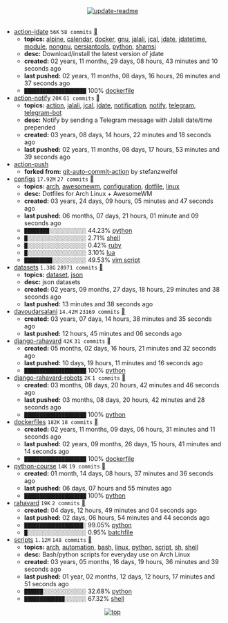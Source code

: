 <div align="center">
<a href="https://github.com/davoudarsalani/davoudarsalani/actions/workflows/update-readme.yml">
<img alt="update-readme" src="https://github.com/davoudarsalani/davoudarsalani/actions/workflows/update-readme.yml/badge.svg">
</a>
</div>
<div align="center">
</div>
<br>

* [action-jdate](https://github.com/davoudarsalani/action-jdate) `56K` `58 commits` [](https://api.github.com/repos/davoudarsalani/action-jdate/zipball)
	+ __topics:__ [alpine](https://github.com/topics/alpine), [calendar](https://github.com/topics/calendar), [docker](https://github.com/topics/docker), [gnu](https://github.com/topics/gnu), [jalali](https://github.com/topics/jalali), [jcal](https://github.com/topics/jcal), [jdate](https://github.com/topics/jdate), [jdatetime](https://github.com/topics/jdatetime), [module](https://github.com/topics/module), [nongnu](https://github.com/topics/nongnu), [persiantools](https://github.com/topics/persiantools), [python](https://github.com/topics/python), [shamsi](https://github.com/topics/shamsi)
	+ __desc:__ Download/install the latest version of jdate
	+ __created:__ 02 years, 11 months, 29 days, 08 hours, 43 minutes and 10 seconds ago
	+ __last pushed:__ 02 years, 11 months, 08 days, 16 hours, 26 minutes and 37 seconds ago
	+ `████████████████████`  100% [dockerfile](https://github.com/topics/dockerfile)
* [action-notify](https://github.com/davoudarsalani/action-notify) `20K` `61 commits` [](https://api.github.com/repos/davoudarsalani/action-notify/zipball)
	+ __topics:__ [action](https://github.com/topics/action), [jalali](https://github.com/topics/jalali), [jcal](https://github.com/topics/jcal), [jdate](https://github.com/topics/jdate), [notification](https://github.com/topics/notification), [notify](https://github.com/topics/notify), [telegram](https://github.com/topics/telegram), [telegram-bot](https://github.com/topics/telegram-bot)
	+ __desc:__ Notify by sending a Telegram message with Jalali date/time prepended
	+ __created:__ 03 years, 08 days, 14 hours, 22 minutes and 18 seconds ago
	+ __last pushed:__ 02 years, 11 months, 08 days, 17 hours, 53 minutes and 39 seconds ago
* [action-push](https://github.com/davoudarsalani/action-push)
	+ __forked from:__ [git-auto-commit-action](https://github.com/stefanzweifel/git-auto-commit-action) by stefanzweifel
* [configs](https://github.com/davoudarsalani/configs) `17.92M` `27 commits` [](https://api.github.com/repos/davoudarsalani/configs/zipball)
	+ __topics:__ [arch](https://github.com/topics/arch), [awesomewm](https://github.com/topics/awesomewm), [configuration](https://github.com/topics/configuration), [dotfile](https://github.com/topics/dotfile), [linux](https://github.com/topics/linux)
	+ __desc:__ Dotfiles for Arch Linux + AwesomeWM
	+ __created:__ 03 years, 24 days, 09 hours, 05 minutes and 47 seconds ago
	+ __last pushed:__ 06 months, 07 days, 21 hours, 01 minute and 09 seconds ago
	+ `████████░░░░░░░░░░░░`  44.23% [python](https://github.com/topics/python)
	+ `█░░░░░░░░░░░░░░░░░░░`  2.71% [shell](https://github.com/topics/shell)
	+ `█░░░░░░░░░░░░░░░░░░░`  0.42% [ruby](https://github.com/topics/ruby)
	+ `█░░░░░░░░░░░░░░░░░░░`  3.10% [lua](https://github.com/topics/lua)
	+ `█████████░░░░░░░░░░░`  49.53% [vim script](https://github.com/topics/vim%20script)
* [datasets](https://github.com/davoudarsalani/datasets) `1.38G` `28971 commits` [](https://api.github.com/repos/davoudarsalani/datasets/zipball)
	+ __topics:__ [dataset](https://github.com/topics/dataset), [json](https://github.com/topics/json)
	+ __desc:__ json datasets
	+ __created:__ 02 years, 09 months, 27 days, 18 hours, 29 minutes and 38 seconds ago
	+ __last pushed:__ 13 minutes and 38 seconds ago
* [davoudarsalani](https://github.com/davoudarsalani/davoudarsalani) `14.42M` `23169 commits` [](https://api.github.com/repos/davoudarsalani/davoudarsalani/zipball)
	+ __created:__ 03 years, 07 days, 14 hours, 38 minutes and 35 seconds ago
	+ __last pushed:__ 12 hours, 45 minutes and 06 seconds ago
* [django-rahavard](https://github.com/davoudarsalani/django-rahavard) `42K` `31 commits` [](https://api.github.com/repos/davoudarsalani/django-rahavard/zipball)
	+ __created:__ 05 months, 02 days, 16 hours, 21 minutes and 32 seconds ago
	+ __last pushed:__ 10 days, 19 hours, 11 minutes and 16 seconds ago
	+ `████████████████████`  100% [python](https://github.com/topics/python)
* [django-rahavard-robots](https://github.com/davoudarsalani/django-rahavard-robots) `2K` `1 commits` [](https://api.github.com/repos/davoudarsalani/django-rahavard-robots/zipball)
	+ __created:__ 03 months, 08 days, 20 hours, 42 minutes and 46 seconds ago
	+ __last pushed:__ 03 months, 08 days, 20 hours, 42 minutes and 28 seconds ago
	+ `████████████████████`  100% [python](https://github.com/topics/python)
* [dockerfiles](https://github.com/davoudarsalani/dockerfiles) `182K` `18 commits` [](https://api.github.com/repos/davoudarsalani/dockerfiles/zipball)
	+ __created:__ 02 years, 11 months, 09 days, 06 hours, 31 minutes and 11 seconds ago
	+ __last pushed:__ 02 years, 09 months, 26 days, 15 hours, 41 minutes and 14 seconds ago
	+ `████████████████████`  100% [dockerfile](https://github.com/topics/dockerfile)
* [python-course](https://github.com/davoudarsalani/python-course) `14K` `19 commits` [](https://api.github.com/repos/davoudarsalani/python-course/zipball)
	+ __created:__ 01 month, 14 days, 08 hours, 37 minutes and 36 seconds ago
	+ __last pushed:__ 06 days, 07 hours and 55 minutes ago
	+ `████████████████████`  100% [python](https://github.com/topics/python)
* [rahavard](https://github.com/davoudarsalani/rahavard) `19K` `2 commits` [](https://api.github.com/repos/davoudarsalani/rahavard/zipball)
	+ __created:__ 04 days, 12 hours, 49 minutes and 04 seconds ago
	+ __last pushed:__ 02 days, 06 hours, 54 minutes and 44 seconds ago
	+ `███████████████████░`  99.05% [python](https://github.com/topics/python)
	+ `█░░░░░░░░░░░░░░░░░░░`  0.95% [batchfile](https://github.com/topics/batchfile)
* [scripts](https://github.com/davoudarsalani/scripts) `1.12M` `148 commits` [](https://api.github.com/repos/davoudarsalani/scripts/zipball)
	+ __topics:__ [arch](https://github.com/topics/arch), [automation](https://github.com/topics/automation), [bash](https://github.com/topics/bash), [linux](https://github.com/topics/linux), [python](https://github.com/topics/python), [script](https://github.com/topics/script), [sh](https://github.com/topics/sh), [shell](https://github.com/topics/shell)
	+ __desc:__ Bash/python scripts for everyday use on Arch Linux
	+ __created:__ 03 years, 05 months, 16 days, 19 hours, 36 minutes and 39 seconds ago
	+ __last pushed:__ 01 year, 02 months, 12 days, 12 hours, 17 minutes and 51 seconds ago
	+ `██████░░░░░░░░░░░░░░`  32.68% [python](https://github.com/topics/python)
	+ `█████████████░░░░░░░`  67.32% [shell](https://github.com/topics/shell)
<div align="center">
<a href='https://github.com/davoudarsalani/davoudarsalani#readme'>
<img alt='top' src='https://img.shields.io/badge/TOP-grey'>
</a>
</div>
